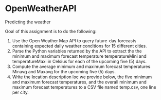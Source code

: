 # OpenWeatherAPI
Predicting the weather

Goal of this assignment is to do the following:
1. Use the Open Weather Map API to query future-day forecasts containing expected daily weather conditions for 15 different cities.
2. Parse the Python variables returned by the API to extract the the minimum and maximum forecast temperature temperatureMini and temperatureMaxi in Celsius for each of the upcoming five (5) days.
3. Compute the average minimum and maximum forecast temperatures Minavg and Maxavg for the upcoming five (5) days.
4. Write the location description loc we provide below, the five minimum and maximum forecast temperatures, and the overall minimum and maximum forecast temperatures to a CSV file named temp.csv, one line per city.
